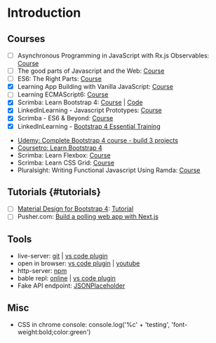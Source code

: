 # Introduction

## Courses

* [ ] Asynchronous Programming in JavaScript with Rx.js Observables: [Course](https://app.pluralsight.com/library/courses/asynchronous-javascript-rxjs-observables/table-of-contents)
* [ ] The good parts of Javascript and the Web: [Course](https://www.linkedin.com/learning/the-good-parts-of-javascript-and-the-web/scope)
* [ ] ES6: The Right Parts: [Course](https://www.linkedin.com/learning/es6-the-right-parts)
* [x] Learning App Building with Vanilla JavaScript: [Course](https://www.linkedin.com/learning/learning-app-building-with-vanilla-javascript)
* [ ] Learning ECMAScript6: [Course](https://www.linkedin.com/learning/learning-ecmascript-6)
* [x] Scrimba: Learn Bootstrap 4: [Course](https://scrimba.com/g/gbootstrap4) \| [Code](https://github.com/kozigh01/scrimba_learn_bootstrap_4)
* [x] LinkedInLearning - Javascript Prototypes: [Course](https://www.linkedin.com/learning/javascript-prototypes)
* [x] ​Scrimba - ES6 & Beyond: [Course](https://scrimba.com/playlist/p4Mrt9)
* [x] ​LinkedInLearning - [Bootstrap 4 Essential Training](https://www.linkedin.com/learning/bootstrap-4-essential-training)​
* ​[Udemy: Complete Bootstrap 4 course - build 3 projects](https://www.udemy.com/bootstrap-4-tutorials/learn/v4/overview)​
* ​[Coursetro: Learn Bootstrap 4](https://coursetro.com/posts/code/130/Learn-Bootstrap-4-Final-in-2018-with-our-Free-Crash-Course)​
* Scrimba: Learn Flexbox: [Course](https://scrimba.com/g/gflexbox)
* Scrimba: Learn CSS Grid: [Course](https://scrimba.com/g/gR8PTE)
* Pluralsight: Writing Functional Javascript Using Ramda: [Course](https://app.pluralsight.com/library/courses/javascript-ramda-functional/table-of-contents)

## Tutorials {#tutorials}

* [ ] [Material Design for Bootstrap 4](https://mdbootstrap.com/): [Tutorial](https://mdbootstrap.com/bootstrap-tutorial/)​
* [ ] Pusher.com: [Build a polling web app with Next.js](https://pusher.com/tutorials/polling-web-app-nextjs)

## Tools

* live-server: [git](https://www.npmjs.com/package/live-server) \| [vs code plugin](https://marketplace.visualstudio.com/items?itemName=ritwickdey.LiveServer)
* open in browser: [vs code plugin](https://marketplace.visualstudio.com/items?itemName=techer.open-in-browser) \| [youtube](https://www.youtube.com/watch?v=T8DrI6K8ArE)
* http-server: [npm](https://www.npmjs.com/package/http-server)
* bable repl: [online](http://babeljs.io/repl) \| [vs code plugin](https://marketplace.visualstudio.com/items?itemName=t-sauer.vscode-babel-repl)
* Fake API endpoint: [JSONPlaceholder](https://jsonplaceholder.typicode.com/)

## Misc

* CSS in chrome console:  console.log\('%c' + 'testing', 'font-weight:bold;color:green'\)

